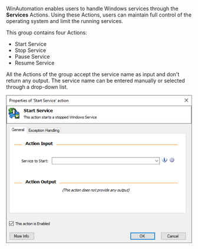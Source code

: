 WinAutomation enables users to handle Windows services through the **Services** Actions. Using these Actions, users can maintain full control of the operating system and limit the running services.

This group contains four Actions:

- Start Service
- Stop Service
- Pause Service
- Resume Service

All the Actions of the group accept the service name as input and don't return any output. The service name can be entered manually or selected through a drop-down list. 

![start service action properties](..\media\start-service-action-properties.png)
